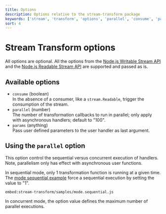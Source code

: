 ```yaml
---
title: Options
description: Options relative to the stream-transform package
keywords: ['stream', 'transform', 'options', 'parallel', 'consume', 'params']
sort: 4
---
```


# Stream Transform options

All options are optional. All the options from the [Node.js Writable Stream API](https://nodejs.org/api/stream.html#stream_constructor_new_stream_writable_options) and the [Node.js Readable Stream API](https://nodejs.org/api/stream.html#stream_new_stream_readable_options) are supported and passed as is.

## Available options

* `consume` (boolean)   
  In the absence of a consumer, like a `stream.Readable`, trigger the consumption of the stream.
* `parallel` (number)   
  The number of transformation callbacks to run in parallel; only apply with asynchronous handlers; default to "100".
* `params` (anything)   
  Pass user defined parameters to the user handler as last argument.

## Using the `parallel` option

This option control the sequential versus concurrent execution of handlers. Note, parallelism only has effect with asynchronous user functions.

In sequential mode, only 1 transformation function is running at a given time. The [mode sequential example](https://github.com/adaltas/node-csv/blob/master/packages/stream-transform/samples/mode.sequential.js) force a sequential execution by setting the value to "1".

`embed:stream-transform/samples/mode.sequential.js`

In concurrent mode, the option value defines the maximum number of parallel executions. 
